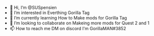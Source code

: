 - 👋 Hi, I’m @SUSpensien
- 👀 I’m interested in Everthing Gorilla Tag
- 🌱 I’m currently learning How to Make mods for Gorilla Tag
- 💞️ I’m looking to collaborate on Makeing more mods for Quest 2 and 1
- 📫 How to reach me DM on discord I'm GorillaMAN#3852

<!---
SUSpensien/SUSpensien is a ✨ special ✨ repository because its `README.md` (this file) appears on your GitHub profile.
You can click the Preview link to take a look at your changes.
--->
